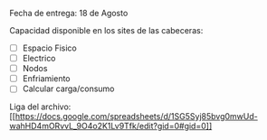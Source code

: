 Fecha de entrega: 18 de Agosto

Capacidad disponible en los sites de las cabeceras:
- [ ] Espacio Fisico
- [ ] Electrico
- [ ] Nodos
- [ ] Enfriamiento
- [ ] Calcular carga/consumo

Liga del archivo:
[[https://docs.google.com/spreadsheets/d/1SG5Syj85bvg0mwUd-wahHD4mORvvL_9O4o2K1Lv9Tfk/edit?gid=0#gid=0]]
